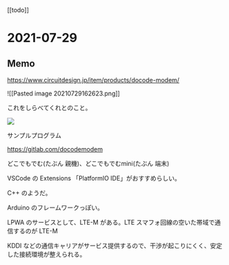 [[todo]] 

# 2021-07-29

## Memo

https://www.circuitdesign.jp/item/products/docode-modem/

![[Pasted image 20210729162623.png]]

これをしらべてくれとのこと。




![](https://www.circuitdesign.jp/wp/wp-content/uploads/2020/10/docode-modem-mini-ph004.jpg)


サンプルプログラム

https://gitlab.com/docodemodem

どこでもでむ(たぶん 親機)、どこでもでむmini(たぶん 端末)

VSCode の Extensions 「PlatformIO IDE」がおすすめらしい。

C++ のようだ。

Arduino のフレームワークっぽい。

LPWA のサービスとして、LTE-M がある。LTE スマフォ回線の空いた帯域で通信するのが LTE-M

KDDI などの通信キャリアがサービス提供するので、干渉が起こりにくく、安定した接続環境が整えられる。



